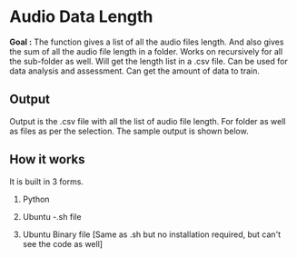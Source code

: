 # **Audio Data Length** 

**Goal :** The function  gives a list of all the audio files length. And also gives the sum of all the audio file length in a folder. Works on recursively  for all the sub-folder as well. Will get the length list in a .csv file. Can be used for data analysis and assessment. Can get the amount of data to train.

## Output 
Output is the .csv file with all the list of audio file length. For folder as well as files as per the selection. The sample output is shown below.
## **How it works**
It is built in 3 forms. 

 1. Python

 2. Ubuntu -.sh file
 3.  Ubuntu Binary file [Same as .sh but no installation required, but can't see the code as well]
